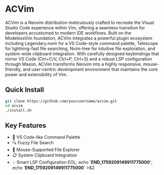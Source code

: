 # ACVim

ACVim is a Neovim distribution meticulously crafted to recreate the Visual Studio Code experience within Vim, offering a seamless transition for developers accustomed to modern IDE workflows. Built on the ModelessVim foundation, ACVim integrates a powerful plugin ecosystem including Legendary.nvim for a VS Code-style command palette, Telescope for lightning-fast file searching, Nvim-tree for intuitive file exploration, and system-wide clipboard integration. With carefully designed keybindings that mirror VS Code (Ctrl+C/V, Ctrl+P, Ctrl+S) and a robust LSP configuration through Mason, ACVim transforms Neovim into a highly responsive, mouse-friendly, and user-centric development environment that maintains the core power and extensibility of Vim.

## Quick Install
```bash
git clone https://github.com/yourusername/acvim.git
cd acvim
./install.sh
```

## Key Features
- 🎯 VS Code-like Command Palette
- 🔍 Fuzzy File Search
- 🌳 Mouse-Supported File Explorer
- 📋 System Clipboard Integration
- 💡 Smart LSP Configuration
EOL; echo '__END_1759209149911775000__'; echo '__END_1759209149911775000__' >&2

